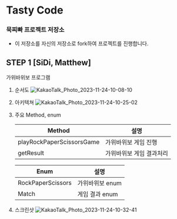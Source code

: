 # Tasty Code

### 묵찌빠 프로젝트 저장소

- 이 저장소를 자신의 저장소로 fork하여 프로젝트를 진행합니다.
  
## STEP 1 [SiDi, Matthew]

가위바위보 프로그램

1. 순서도
![KakaoTalk_Photo_2023-11-24-10-08-10](https://github.com/jus1234/ios-rock-scissor-paper/assets/130636633/4e2866b9-a7f7-4da7-9121-d5cec457b4d7)


    
2. 아키텍쳐
![KakaoTalk_Photo_2023-11-24-10-25-02](https://github.com/jus1234/ios-rock-scissor-paper/assets/130636633/a0188322-b630-4aa8-88dc-6a06e1983e2f)


    
3. 주요 Method, enum
    
    
    | Method | 설명 |
    | --- | --- |
    | playRockPaperScissorsGame | 가위바위보 게임 진행 |
    | getResult | 가위바위보 게임 결과처리 |
    
    | Enum | 설명 |
    | --- | --- |
    | RockPaperScissors | 가위바위보 enum |
    | Match | 게임 결과 enum |
4. 스크린샷
![KakaoTalk_Photo_2023-11-24-10-32-41](https://github.com/jus1234/ios-rock-scissor-paper/assets/130636633/1c0b0ed2-35e5-4987-8d4a-1c049eaa6596)

